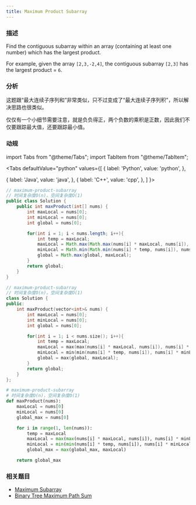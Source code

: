 ```yaml
---
title: Maximum Product Subarray
---
```


### 描述

Find the contiguous subarray within an array (containing at least one number) which has the largest product.

For example, given the array `[2,3,-2,4]`,
the contiguous subarray `[2,3]` has the largest product = `6`.

### 分析

这题跟“最大连续子序列和”非常类似，只不过变成了“最大连续子序列积”，所以解决思路也很类似。

仅仅有一个小细节需要注意，就是负负得正，两个负数的乘积是正数，因此我们不仅要跟踪最大值，还要跟踪最小值。

### 动规

import Tabs from "@theme/Tabs";
import TabItem from "@theme/TabItem";

<Tabs
defaultValue="python"
values={[
{ label: 'Python', value: 'python', },

{ label: 'Java', value: 'java', },
{ label: 'C++', value: 'cpp', },
]
}>
<TabItem value="java">

```java
// maximum-product-subarray
// 时间复杂度O(n)，空间复杂度O(1)
public class Solution {
    public int maxProduct(int[] nums) {
        int maxLocal = nums[0];
        int minLocal = nums[0];
        int global = nums[0];

        for(int i = 1; i < nums.length; i++){
            int temp = maxLocal;
            maxLocal = Math.max(Math.max(nums[i] * maxLocal, nums[i]), nums[i] * minLocal);
            minLocal = Math.min(Math.min(nums[i] * temp, nums[i]), nums[i] * minLocal);
            global = Math.max(global, maxLocal);
        }
        return global;
    }
}
```

</TabItem>
<TabItem value="cpp">

```cpp
// maximum-product-subarray
// 时间复杂度O(n)，空间复杂度O(1)
class Solution {
public:
    int maxProduct(vector<int>& nums) {
        int maxLocal = nums[0];
        int minLocal = nums[0];
        int global = nums[0];

        for(int i = 1; i < nums.size(); i++){
            int temp = maxLocal;
            maxLocal = max(max(nums[i] * maxLocal, nums[i]), nums[i] * minLocal);
            minLocal = min(min(nums[i] * temp, nums[i]), nums[i] * minLocal);
            global = max(global, maxLocal);
        }
        return global;
    }
};
```

</TabItem>

<TabItem value="python">

```python
# maximum-product-subarray
# 时间复杂度O(n)，空间复杂度O(1)
def maxProduct(nums):
    maxLocal = nums[0]
    minLocal = nums[0]
    global_max = nums[0]

    for i in range(1, len(nums)):
        temp = maxLocal
        maxLocal = max(max(nums[i] * maxLocal, nums[i]), nums[i] * minLocal)
        minLocal = min(min(nums[i] * temp, nums[i]), nums[i] * minLocal)
        global_max = max(global_max, maxLocal)

    return global_max
```

</TabItem>
</Tabs>

### 相关题目

- [Maximum Subarray](maximum-subarray.md)
- [Binary Tree Maximum Path Sum](../binary-tree/recursion/binary-tree-maximum-path-sum.md)
